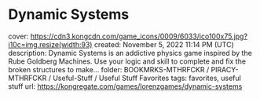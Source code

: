 # Dynamic Systems

cover: https://cdn3.kongcdn.com/game_icons/0009/6033/ico100x75.jpg?i10c=img.resize(width:93)
created: November 5, 2022 11:14 PM (UTC)
description: Dynamic Systems is an addictive physics game inspired by the Rube Goldberg Machines. Use your logic and skill to complete and fix the broken structures to make...
folder: BOOKMRKS-MTHRFCKR / PIRACY-MTHRFCKR / Useful-Stuff / Useful Stuff Favorites
tags: favorites, useful stuff
url: https://kongregate.com/games/lorenzgames/dynamic-systems